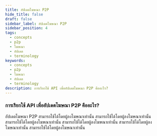 ```yaml
---
title: อัปเดตโฆษณา P2P
hide_title: false
draft: false
sidebar_label: อัปเดตโฆษณา P2P
sidebar_position: 4
tags:
  - concepts
  - p2p
  - โฆษณา
  - อัปเดต
  - terminology
keywords:
  - concepts
  - p2p
  - โฆษณา
  - อัปเดต
  - terminology
description: การเรียกใช้ API เพื่ออัปเดตโฆษณา P2P คืออะไร?
---
```


### การเรียกใช้ API เพื่ออัปเดตโฆษณา P2P คืออะไร?

อัปเดตโฆษณา P2P สามารถใช้ได้โดยผู้ลงโฆษณาเท่านั้น สามารถใช้ได้โดยผู้ลงโฆษณาเท่านั้น สามารถใช้ได้โดยผู้ลงโฆษณาเท่านั้น สามารถใช้ได้โดยผู้ลงโฆษณาเท่านั้น สามารถใช้ได้โดยผู้ลงโฆษณาเท่านั้น สามารถใช้ได้โดยผู้ลงโฆษณาเท่านั้น
